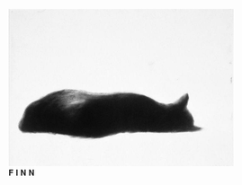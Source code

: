 <p>
<img width="400" src="https://github.com/meoworm/meoworm/blob/main/mewoor.jpg"
</p>
<br> 𝐅 𝐈 𝐍 𝐍
</p> 

